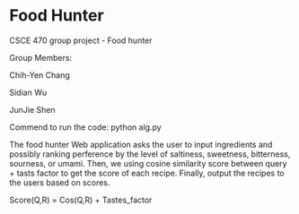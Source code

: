 Food Hunter
============

CSCE 470 group project - Food hunter

Group Members:

Chih-Yen Chang 

Sidian Wu

JunJie Shen



Commend to run the code: python alg.py


The food hunter Web application asks the user to input ingredients and possibly ranking perference by the level of saltiness, sweetness, bitterness, sourness, or umami. Then, we using cosine similarity score between query + tasts factor to get the score of each recipe. Finally, output the recipes to the users based on scores.

Score(Q,R) = Cos(Q,R) + Tastes_factor
